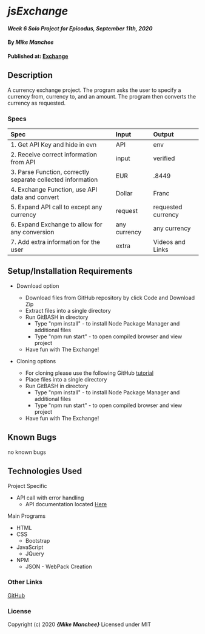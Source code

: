 # _jsExchange_

#### _Week 6 Solo Project for Epicodus, September 11th, 2020_

#### By _**Mike Manchee**_

#### Published at: [Exchange](https://mmanchee.github.io/Exchange/)

## Description

A currency exchange project. The program asks the user to specify a currency from, currency to, and an amount. The program then converts the currency as requested. 

<!-- Brainstorming
API call to ExchangeRate-API
Build one exchange from US Dollars to SK Won
build in error handling
Build for there to other currencies, A to B (where A is the Dollar and B is all other currencies)
Then A (as any currency) to B (as any currency)
ideas:
exchange ticker (might take too many calls)
investigate function call delay
graphics changing one coin into another

 -->
### Specs
| Spec | Input | Output |
| :-------------     | :------------- | :------------- |
|  1. Get API Key and hide in evn | API | env |
|  2. Receive correct information from API | input | verified |
|  3. Parse Function, correctly separate collected information | EUR | .8449 |
|  4. Exchange Function, use API data and convert | Dollar | Franc |
|  5. Expand API call to except any currency | request | requested currency |
|  6. Expand Exchange to allow for any conversion | any currency | any currency |
|  7. Add extra information for the user | extra | Videos and Links |

## Setup/Installation Requirements

* Download option
  * Download files from GitHub repository by click Code and Download Zip
  * Extract files into a single directory 
  * Run GitBASH in directory
    * Type "npm install" - to install Node Package Manager and additional files
    * Type "npm run start" - to open compiled browser and view project
  * Have fun with The Exchange!

* Cloning options
  * For cloning please use the following GitHub [tutorial](https://docs.github.com/en/enterprise/2.16/user/github/creating-cloning-and-archiving-repositories/cloning-a-repository)
  * Place files into a single directory 
  * Run GitBASH in directory
    * Type "npm install" - to install Node Package Manager and additional files
    * Type "npm run start" - to open compiled browser and view project
  * Have fun with The Exchange!

## Known Bugs

no known bugs

## Technologies Used

Project Specific
* API call with error handling
  * API documentation located [Here](https://www.exchangerate-api.com/docs/overview)

Main Programs
* HTML
* CSS
  * Bootstrap
* JavaScript
  * JQuery
* NPM 
  * JSON - WebPack Creation


### Other Links
[GitHub](https://github.com/mmanchee)

### License

Copyright (c) 2020 **_{Mike Manchee}_**
Licensed under MIT